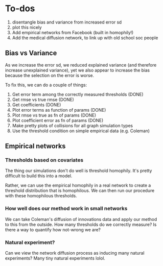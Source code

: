 # To-dos
1. disentangle bias and variance from increased error sd
2. plot this nicely
3. Add empirical networks from Facebook (built in homophily!)
4. Add the medical diffusion network, to link up with old school soc people

## Bias vs Variance
As we increase the error sd, we reduced explained variance (and therefore increase unexplained variance), yet we also appear to increase the bias because the selection on the error is worse.

To fix this, we can do a couple of things:

1. Get error term among the correctly measured thresholds (DONE)
2. Get rmse vs true rmse (DONE)
3. Get coefficients (DONE)
4. Plot error terms as function of params (DONE)
5. Plot rmse vs true as fn of params (DONE)
6. Plot coefficient error as fn of params (DONE)
7. Make pretty plots of collisions for all graph simulation types
8. Use the threshold condition on simple empirical data (e.g. Coleman)

## Empirical networks

### Thresholds based on covariates

The thing our simulations don't do well is threshold homophily. It's pretty difficult to build this into a model.

Rather, we can use the empirical homophily in a real network to create a threshold distribution that is homophilous. We can then run our procedure with these homophilous thresholds.

### How well does our method work in small networks

We can take Coleman's diffusion of innovations data and apply our method to this from the outside. How many thresholds do we correctly measure? Is there a way to quantify how not-wrong we are?

### Natural experiment?

Can we view the network diffusion process as inducing many natural experiments? Many tiny natural experiments lolol.
